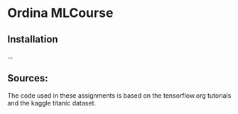 # Ordina MLCourse

## Installation

...



## Sources:
The code used in these assignments is based on the tensorflow.org tutorials and the kaggle titanic dataset.
